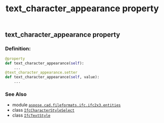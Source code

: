 ﻿---
title: text_character_appearance property
second_title: Aspose.CAD for Python via .NET API References
description: 
type: docs
weight: 70
url: /python-net/aspose.cad.fileformats.ifc.ifc2x3.entities/ifctextstyle/text_character_appearance/
is_root: false
---

## text_character_appearance property

### Definition:
```python
@property
def text_character_appearance(self):
    ...
@text_character_appearance.setter
def text_character_appearance(self, value):
    ...
```

### See Also
* module [`aspose.cad.fileformats.ifc.ifc2x3.entities`](../../)
* class [`IfcCharacterStyleSelect`](/cad/python-net/aspose.cad.fileformats.ifc.ifc2x3.types/ifccharacterstyleselect)
* class [`IfcTextStyle`](/cad/python-net/aspose.cad.fileformats.ifc.ifc2x3.entities/ifctextstyle)

